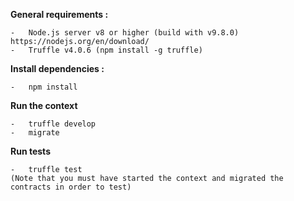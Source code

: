 **General requirements  :**

    -	Node.js server v8 or higher (build with v9.8.0) https://nodejs.org/en/download/
    -	Truffle v4.0.6 (npm install -g truffle)

**Install dependencies  :**

    -	npm install

**Run the context**

    -	truffle develop
    -   migrate

**Run tests**

    -   truffle test
    (Note that you must have started the context and migrated the contracts in order to test)
